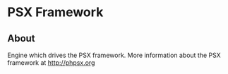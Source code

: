PSX Framework
===

## About

Engine which drives the PSX framework. More information about the PSX framework
at http://phpsx.org
